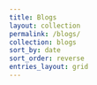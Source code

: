 ```yaml
---
title: Blogs
layout: collection
permalink: /blogs/
collection: blogs
sort_by: date
sort_order: reverse
entries_layout: grid
---
```


